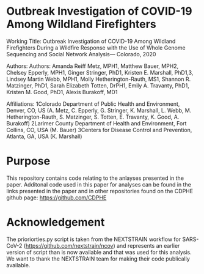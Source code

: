 # Outbreak Investigation of COVID-19 Among Wildland Firefighters

Working Title: Outbreak Investigation of COVID-19 Among Wildland Firefighters During a Wildfire Response with the Use of Whole Genome Sequencing and Social Network Analysis— Colorado, 2020

Authors: Authors: Amanda Reiff Metz, MPH1, Matthew Bauer, MPH2, Chelsey Epperly, MPH1, Ginger Stringer, PhD1, Kristen E. Marshall, PhD1,3, Lindsey Martin Webb, MPH1, Molly Hetherington-Rauth, MS1, Shannon R. Matzinger, PhD1, Sarah Elizabeth Totten, DrPH1, Emily A. Travanty, PhD1, Kristen M. Good, PhD1, Alexis Burakoff, MD1

Affiliations:
1Colorado Department of Public Health and Environment, Denver, CO, US (A. Metz, C. Epperly, G. Stringer, K. Marshall, L. Webb, M. Hetherington-Rauth, S. Matzinger, S. Totten, E. Travanty, K. Good, A. Burakoff)
2Larimer County Department of Health and Environment, Fort Collins, CO, USA (M. Bauer)
3Centers for Disease Control and Prevention, Atlanta, GA, USA (K. Marshall)


# Purpose
This repository contains code relating to the anlayses presented in the paper. Additonal code used in this paper for analyses can be found in the links presented in the paper and in other repositories found on the CDPHE github page: https://github.com/CDPHE

# Acknowledgement
The prioriorties.py script is taken from the NEXTSTRAIN workflow for SARS-CoV-2 (https://github.com/nextstrain/ncov) and represents an earlier version of script than is now available and that was used for this analysis. We want to thank the NEXTSTRAIN team for making their code publically available.
